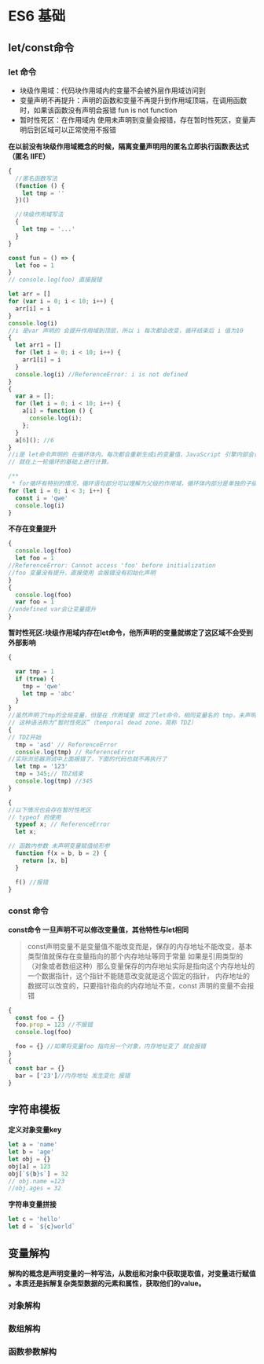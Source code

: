 # ES6 基础

## let/const命令

### let 命令

* 块级作用域：代码块作用域内的变量不会被外层作用域访问到
* 变量声明不再提升：声明的函数和变量不再提升到作用域顶端，在调用函数时，如果该函数没有声明会报错 fun is not function
* 暂时性死区：在作用域内 使用未声明到变量会报错，存在暂时性死区，变量声明后到区域可以正常使用不报错

**在以前没有块级作用域概念的时候，隔离变量声明用的匿名立即执行函数表达式（匿名 IIFE）**

```js
{
  //匿名函数写法
  (function () {
    let tmp = ''
  })()

  //块级作用域写法
  {
    let tmp = '...'
  }
}
```

```js
const fun = () => {
  let foo = 1
}
// console.log(foo) 直接报错
```

```js
let arr = []
for (var i = 0; i < 10; i++) {
  arr[i] = i
}
console.log(i)
//i 是var 声明的 会提升作用域到顶层，所以 i 每次都会改变，循环结束后 i 值为10
{
  let arr1 = []
  for (let i = 0; i < 10; i++) {
    arr1[i] = i
  }
  console.log(i) //ReferenceError: i is not defined
}
{
  var a = [];
  for (let i = 0; i < 10; i++) {
    a[i] = function () {
      console.log(i);
    };
  }
  a[6](); //6
}
//i是 let命令声明的 在循环体内，每次都会重新生成i的变量值，JavaScript 引擎内部会记住上一轮循环的值，初始化本轮的变量i时，
// 就在上一轮循环的基础上进行计算。
```

```js
/**
 * for循环有特别的情况，循环语句部分可以理解为父级的作用域，循环体内部分是单独的子级作用域*/
for (let i = 0; i < 3; i++) {
  const i = 'qwe'
  console.log(i)
}
```

**不存在变量提升**

```js
{
  console.log(foo)
  let foo = 1
//ReferenceError: Cannot access 'foo' before initialization
//foo 变量没有提升，直接使用 会报错没有初始化声明
}
{
  console.log(foo)
  var foo = 1
//undefined var会让变量提升
}
```

**暂时性死区:块级作用域内存在let命令，他所声明的变量就绑定了这区域不会受到外部影响**

```js
{

  var tmp = 1
  if (true) {
    tmp = 'qwe'
    let tmp = 'abc'
  }
}
//虽然声明了tmp的全局变量，但是在 作用域里 绑定了let命令，相同变量名的 tmp，未声明就使用tmp会造成暂时性死区
// 这种语法称为“暂时性死区”（temporal dead zone，简称 TDZ）
{
// TDZ开始
  tmp = 'asd' // ReferenceError
  console.log(tmp) // ReferenceError
//实际浏览器测试中上面报错了，下面的代码也就不再执行了
  let tmp = '123'
  tmp = 345;// TDZ结束
  console.log(tmp) //345
}

{
//以下情况也会存在暂时性死区
// typeof 的使用
  typeof x; // ReferenceError
  let x;

// 函数内参数 未声明变量赋值给形参
  function f(x = b, b = 2) {
    return [x, b]
  }

  f() //报错
}
```

### const 命令

**const命令 一旦声明不可以修改变量值，其他特性与let相同**
>
> const声明变量不是变量值不能改变而是，保存的内存地址不能改变，基本类型值就保存在变量指向的那个内存地址等同于常量
> 如果是引用类型的（对象或者数组这种）那么变量保存的内存地址实际是指向这个内存地址的一个数据指针，这个指针不能随意改变就是这个固定的指针，
> 内存地址的数据可以改变的，只要指针指向的内存地址不变，const 声明的变量不会报错

```js
{
  const foo = {}
  foo.prop = 123 //不报错
  console.log(foo)

  foo = {} //如果将变量foo 指向另一个对象，内存地址变了 就会报错
}
{
  const bar = {}
  bar = ['23']//内存地址 发生变化 报错
}
```

## 字符串模板

**定义对象变量key**

```js
let a = 'name'
let b = 'age'
let obj = {}
obj[a] = 123
obj[`${b}s`] = 32
// obj.name =123
//obj.ages = 32
```
**字符串变量拼接**
```js
let c = 'hello'
let d = `${c}world`
```

## 变量解构
**解构的概念是声明变量的一种写法，从数组和对象中获取提取值，对变量进行赋值
。本质还是拆解复杂类型数据的元素和属性，获取他们的value。**
### 对象解构

### 数组解构
### 函数参数解构
